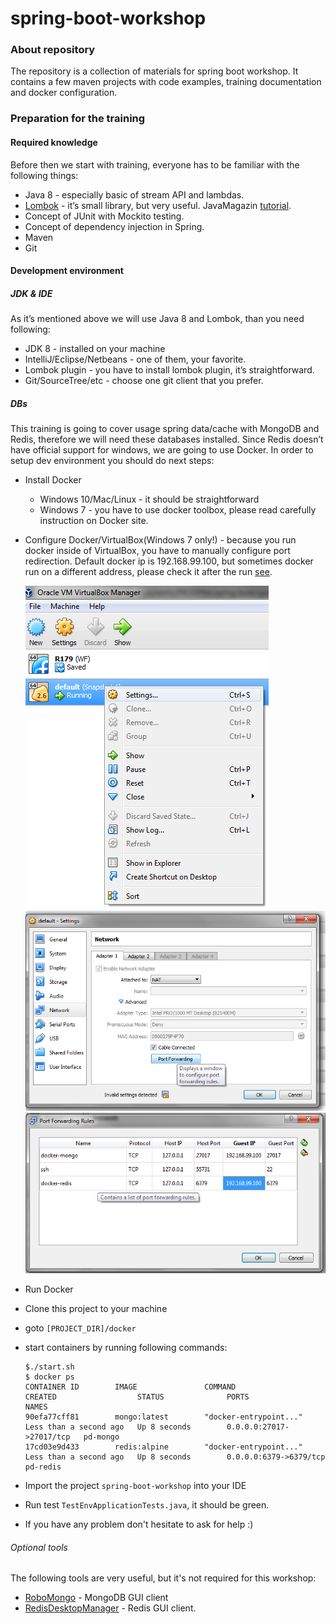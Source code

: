 # spring-boot-workshop

### About repository
The repository is a collection of materials for spring boot workshop. It contains a few maven projects with code examples, training documentation and docker configuration.

### Preparation for the training

#### Required knowledge
Before then we start with training, everyone has to be familiar with the following things:
* Java 8 - especially basic of stream API and lambdas. 
* [Lombok](https://projectlombok.org)  - it’s small library, but very useful. JavaMagazin [tutorial](http://www.javamagazine.mozaicreader.com/MayJune2017/Twitter#&pageSet=10&page=0&contentItem=undefined).
* Concept of JUnit with Mockito testing.
* Concept of dependency injection in Spring.
* Maven 
* Git

#### Development environment
##### JDK & IDE
As it’s mentioned above  we will use Java 8 and Lombok, than you need following:
* JDK 8 - installed on your machine
* IntelliJ/Eclipse/Netbeans - one of them, your favorite. 
* Lombok plugin -  you have to install lombok plugin, it’s straightforward.
* Git/SourceTree/etc - choose one git client that you prefer.
##### DBs
This training is going to cover usage spring data/cache with MongoDB and Redis, therefore we will need these databases installed. 
Since Redis doesn’t have official support for windows, we are going to use Docker. In order to setup dev environment you should do next steps:
* Install Docker
    * Windows 10/Mac/Linux - it should be straightforward
    * Windows 7 - you have to use docker toolbox, please read carefully instruction on Docker site.
* Configure Docker/VirtualBox(Windows 7 only!) - because you run docker inside of VirtualBox, you have to manually configure port redirection. 
Default docker ip is 192.168.99.100, but sometimes docker run on a different address, please check it after the run [see](documentation/images/docker_toolbox.png).
    
    ![Right click](documentation/images/VirtualBoxSettings.png) 
    ![Button port forwarding](documentation/images/VirtualBoxAdvanceSettings.png) 
    ![Mongo&Redis ports](documentation/images/VirtualBoxPortForwardin.png)
* Run Docker
* Clone this project to your machine
* goto `[PROJECT_DIR]/docker` 
* start containers by running following commands:
    ```
    $./start.sh
    $ docker ps
    CONTAINER ID        IMAGE               COMMAND                  CREATED                  STATUS              PORTS                      NAMES
    90efa77cff81        mongo:latest        "docker-entrypoint..."   Less than a second ago   Up 8 seconds        0.0.0.0:27017->27017/tcp   pd-mongo
    17cd03e9d433        redis:alpine        "docker-entrypoint..."   Less than a second ago   Up 8 seconds        0.0.0.0:6379->6379/tcp     pd-redis
    ```
* Import the project `spring-boot-workshop` into your IDE
* Run test `TestEnvApplicationTests.java`, it should be green.
* If you have any problem don't hesitate to ask for help :)

###### Optional tools
The following tools are very useful, but it's not required for this workshop:
* [RoboMongo](https://robomongo.org) - MongoDB GUI client
* [RedisDesktopManager](https://redisdesktop.com/) - Redis GUI client.